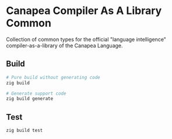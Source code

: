 # Canapea Compiler As A Library Common

Collection of common types for the official "language intelligence" compiler-as-a-library of the Canapea Language.


## Build

```sh
# Pure build without generating code
zig build

# Generate support code
zig build generate
```


## Test

```sh
zig build test
```